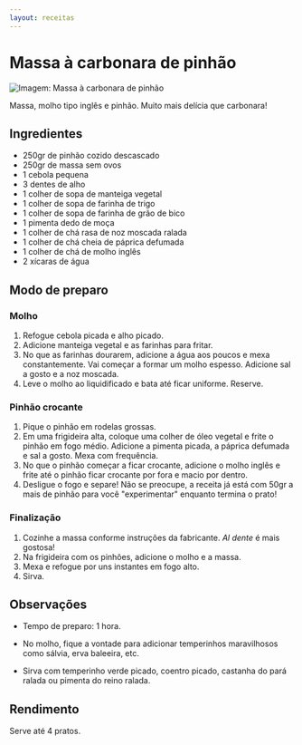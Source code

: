 ```yaml
---
layout: receitas
---
```

# Massa à carbonara de pinhão

![Imagem: Massa à carbonara de pinhão](./massa_a_carbonara_de_pinhao.jpg)

Massa, molho tipo inglês e pinhão. Muito mais delícia que carbonara! <i class="fas fa-seedling"></i>

## Ingredientes

* 250gr de pinhão cozido descascado
* 250gr de massa sem ovos <i class="fas fa-seedling"></i>
* 1 cebola pequena
* 3 dentes de alho
* 1 colher de sopa de manteiga vegetal
* 1 colher de sopa de farinha de trigo
* 1 colher de sopa de farinha de grão de bico
* 1 pimenta dedo de moça
* 1 colher de chá rasa de noz moscada ralada
* 1 colher de chá cheia de páprica defumada
* 1 colher de chá de molho inglês
* 2 xícaras de água

## Modo de preparo

### Molho

1. Refogue cebola picada e alho picado.
2. Adicione manteiga vegetal e as farinhas para fritar.
3. No que as farinhas dourarem, adicione a água aos poucos e mexa constantemente. Vai começar a formar um molho espesso. Adicione sal a gosto e a noz moscada.
4. Leve o molho ao liquidificado e bata até ficar uniforme. Reserve.

### Pinhão crocante

1. Pique o pinhão em rodelas grossas.
2. Em uma frigideira alta, coloque uma colher de óleo vegetal e frite o pinhão em fogo médio. Adicione a pimenta picada, a páprica defumada e sal a gosto. Mexa com frequência.
3. No que o pinhão começar a ficar crocante, adicione o molho inglês e frite até o pinhão ficar crocante por fora e macio por dentro.
4. Desligue o fogo e separe! Não se preocupe, a receita já está com 50gr a mais de pinhão para você "experimentar" enquanto termina o prato! <i class="fas fa-laugh-wink"></i>

### Finalização

1. Cozinhe a massa conforme instruções da fabricante. <i>Al dente</i> é mais gostosa! <i class="fas fa-wink"></i>
2. Na frigideira com os pinhões, adicione o molho e a massa.
3. Mexa e refogue por uns instantes em fogo alto.
4. Sirva. <i class="fas fa-laugh-wink"></i>

## Observações

* Tempo de preparo: 1 hora.

* No molho, fique a vontade para adicionar temperinhos maravilhosos como sálvia, erva baleeira, etc.

* Sirva com temperinho verde picado, coentro picado, castanha do pará ralada ou pimenta do reino ralada. <i class="fas fa-laugh-wink"></i>

## Rendimento

Serve até 4 pratos.
